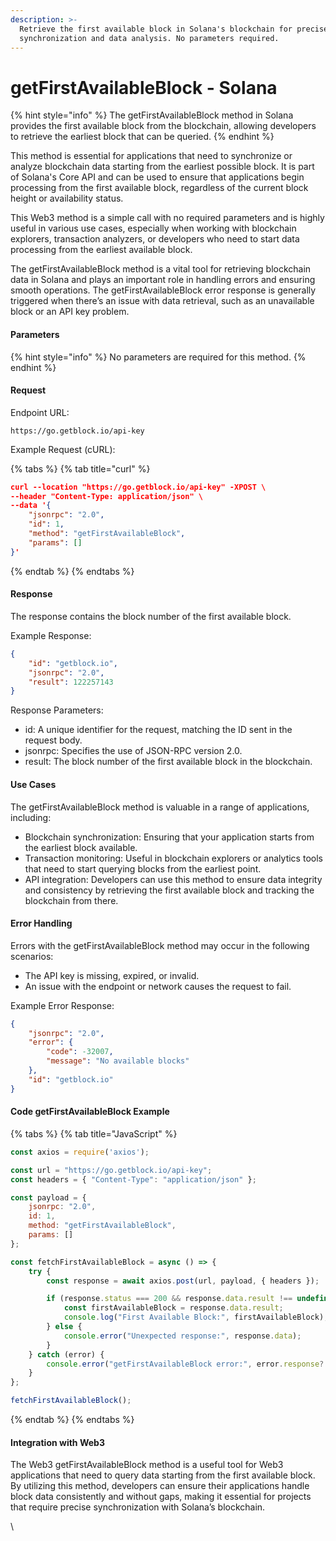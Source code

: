 ```yaml
---
description: >-
  Retrieve the first available block in Solana's blockchain for precise
  synchronization and data analysis. No parameters required.
---
```


# getFirstAvailableBlock - Solana

{% hint style="info" %}
The getFirstAvailableBlock method in Solana provides the first available block from the blockchain, allowing developers to retrieve the earliest block that can be queried.&#x20;
{% endhint %}

This method is essential for applications that need to synchronize or analyze blockchain data starting from the earliest possible block. It is part of Solana's Core API and can be used to ensure that applications begin processing from the first available block, regardless of the current block height or availability status.

This Web3 method is a simple call with no required parameters and is highly useful in various use cases, especially when working with blockchain explorers, transaction analyzers, or developers who need to start data processing from the earliest available block.

The getFirstAvailableBlock method is a vital tool for retrieving blockchain data in Solana and plays an important role in handling errors and ensuring smooth operations. The getFirstAvailableBlock error response is generally triggered when there’s an issue with data retrieval, such as an unavailable block or an API key problem.

#### Parameters

{% hint style="info" %}
No parameters are required for this method.
{% endhint %}

#### Request

Endpoint URL:&#x20;

```
https://go.getblock.io/api-key
```

Example Request (cURL):

{% tabs %}
{% tab title="curl" %}
```json
curl --location "https://go.getblock.io/api-key" -XPOST \
--header "Content-Type: application/json" \
--data '{
    "jsonrpc": "2.0",
    "id": 1,
    "method": "getFirstAvailableBlock",
    "params": []
}'
```
{% endtab %}
{% endtabs %}

#### Response

The response contains the block number of the first available block.

Example Response:

```json
{
    "id": "getblock.io",
    "jsonrpc": "2.0",
    "result": 122257143
}
```

Response Parameters:

* id: A unique identifier for the request, matching the ID sent in the request body.
* jsonrpc: Specifies the use of JSON-RPC version 2.0.
* result: The block number of the first available block in the blockchain.

#### Use Cases

The getFirstAvailableBlock method is valuable in a range of applications, including:

* Blockchain synchronization: Ensuring that your application starts from the earliest block available.
* Transaction monitoring: Useful in blockchain explorers or analytics tools that need to start querying blocks from the earliest point.
* API integration: Developers can use this method to ensure data integrity and consistency by retrieving the first available block and tracking the blockchain from there.

#### Error Handling

Errors with the getFirstAvailableBlock method may occur in the following scenarios:

* The API key is missing, expired, or invalid.
* An issue with the endpoint or network causes the request to fail.

Example Error Response:

```json
{
    "jsonrpc": "2.0",
    "error": {
        "code": -32007,
        "message": "No available blocks"
    },
    "id": "getblock.io"
}
```

#### Code getFirstAvailableBlock Example

{% tabs %}
{% tab title="JavaScript" %}
```javascript
const axios = require('axios');

const url = "https://go.getblock.io/api-key"; 
const headers = { "Content-Type": "application/json" };

const payload = {
    jsonrpc: "2.0",
    id: 1, 
    method: "getFirstAvailableBlock",
    params: []
};

const fetchFirstAvailableBlock = async () => {
    try {
        const response = await axios.post(url, payload, { headers });

        if (response.status === 200 && response.data.result !== undefined) {
            const firstAvailableBlock = response.data.result;
            console.log("First Available Block:", firstAvailableBlock);
        } else {
            console.error("Unexpected response:", response.data);
        }
    } catch (error) {
        console.error("getFirstAvailableBlock error:", error.response?.data || error.message);
    }
};

fetchFirstAvailableBlock();

```
{% endtab %}
{% endtabs %}

#### Integration with Web3

The Web3 getFirstAvailableBlock method is a useful tool for Web3 applications that need to query data starting from the first available block. By utilizing this method, developers can ensure their applications handle block data consistently and without gaps, making it essential for projects that require precise synchronization with Solana’s blockchain.

\
